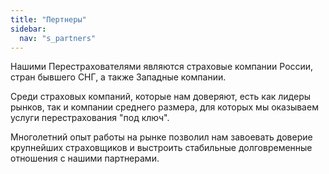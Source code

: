 ```yaml
---
title: "Пертнеры"
sidebar:
  nav: "s_partners"
---
```


Нашими Перестрахователями являются страховые компании России, стран бывшего СНГ, а также Западные компании.

Среди страховых компаний, которые нам доверяют, есть как лидеры рынков, так и компании среднего размера, для которых мы оказываем услуги перестрахования "под ключ".

Многолетний опыт работы на рынке позволил нам завоевать доверие крупнейших страховщиков и выстроить стабильные долговременные отношения с нашими партнерами.
